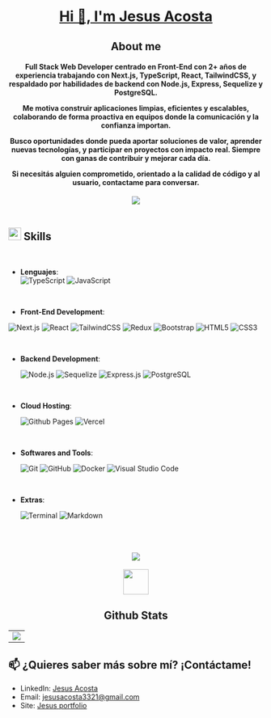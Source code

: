 <div align="center">
	<a href="https://portfolio-alejoandino.vercel.app/">
		 <h1 align="center">Hi 👋, I'm Jesus Acosta</h1>
  	</a>
</div>
<h2 align="center">About me</h2>
<h4 align="center">Full Stack Web Developer centrado en Front-End con 2+ años de experiencia trabajando con Next.js, TypeScript, React, TailwindCSS, y respaldado por habilidades de backend con Node.js, Express, Sequelize y PostgreSQL.

Me motiva construir aplicaciones limpias, eficientes y escalables, colaborando de forma proactiva en equipos donde la comunicación y la confianza importan.

Busco oportunidades donde pueda aportar soluciones de valor, aprender nuevas tecnologías, y participar en proyectos con impacto real. Siempre con ganas de contribuir y mejorar cada día.

Si necesitás alguien comprometido, orientado a la calidad de código y al usuario, contactame para conversar.</h4>
<div align='center'>
<img src="https://user-images.githubusercontent.com/73097560/115834477-dbab4500-a447-11eb-908a-139a6edaec5c.gif"><br><br>
</div>

## <img src="https://media2.giphy.com/media/QssGEmpkyEOhBCb7e1/giphy.gif?cid=ecf05e47a0n3gi1bfqntqmob8g9aid1oyj2wr3ds3mg700bl&rid=giphy.gif" width="25"><b> Skills</b>

<br>
<p align="center">

- **Lenguajes**:<br/>
  ![TypeScript](https://img.shields.io/badge/typescript-%23007ACC.svg?style=for-the-badge&logo=typescript&logoColor=white)
  ![JavaScript](https://img.shields.io/badge/JavaScript%20-%23F7DF1E.svg?style=for-the-badge&logo=javascript&logoColor=black)

<br/>   
    
- **Front-End Development**:

![Next.js](https://img.shields.io/badge/Next.js%20-%23000000.svg?style=for-the-badge&logo=next.js&logoColor=white)
![React](https://img.shields.io/badge/react-%2320232a.svg?style=for-the-badge&logo=react&logoColor=%2361DAFB)
![TailwindCSS](https://img.shields.io/badge/tailwindcss-%2338B2AC.svg?style=for-the-badge&logo=tailwind-css&logoColor=white)
![Redux](https://img.shields.io/badge/redux-%23593d88.svg?style=for-the-badge&logo=redux&logoColor=white)
![Bootstrap](https://img.shields.io/badge/bootstrap-%238511FA.svg?style=for-the-badge&logo=bootstrap&logoColor=white)
![HTML5](https://img.shields.io/badge/HTML5%20-%23E34F26.svg?style=for-the-badge&logo=html5&logoColor=white)
![CSS3](https://img.shields.io/badge/CSS%20-%231572B6.svg?style=for-the-badge&logo=css3&logoColor=white)

<br/>

- **Backend Development**:

  ![Node.js](https://img.shields.io/badge/Node.js%20-%23339933.svg?style=for-the-badge&logo=node.js&logoColor=white)
  ![Sequelize](https://img.shields.io/badge/Sequelize-52B0E7.svg?style=for-the-badge&logo=sequelize&logoColor=white)
  ![Express.js](https://img.shields.io/badge/express.js-%23404d59.svg?style=for-the-badge&logo=express&logoColor=%2361DAFB)
  ![PostgreSQL](https://img.shields.io/badge/PostgreSQL%20-%23336791.svg?style=for-the-badge&logo=postgresql&logoColor=white)

<br/>

- **Cloud Hosting**:

  ![Github Pages](https://img.shields.io/badge/GitHub%20Pages-%23327FC7.svg?style=for-the-badge&logo=github&logoColor=white)
  ![Vercel](https://img.shields.io/badge/vercel-%23000000.svg?style=for-the-badge&logo=vercel&logoColor=white)

<br/>

- **Softwares and Tools**:

  ![Git](https://img.shields.io/badge/git-%23F05033.svg?style=for-the-badge&logo=git&logoColor=white)
  ![GitHub](https://img.shields.io/badge/github-%23121011.svg?style=for-the-badge&logo=github&logoColor=white)
  ![Docker](https://img.shields.io/badge/Docker-2496ED.svg?style=for-the-badge&logo=docker&logoColor=white)
  ![Visual Studio Code](https://img.shields.io/badge/Visual%20Studio%20Code-0078d7.svg?style=for-the-badge&logo=visual-studio-code&logoColor=white)

<br/>

- **Extras**:

  ![Terminal](https://img.shields.io/badge/Terminal-%23054020?style=for-the-badge&logo=gnu-bash&logoColor=white)
  ![Markdown](https://img.shields.io/badge/markdown-%23000000.svg?style=for-the-badge&logo=markdown&logoColor=white)

</p>

<br/>
<br/>
<br/>

<div align='center'>
<img src="https://user-images.githubusercontent.com/73097560/115834477-dbab4500-a447-11eb-908a-139a6edaec5c.gif"><br><br>
</div>

<div align='center'>
<picture> <img src = "https://github.com/7oSkaaa/7oSkaaa/blob/main/Images/Statistics.gif?raw=true" width = 50px>  </picture>
</div>
<h2 align="center">Github Stats</h2>

<table align='center'>
	<tr>
		<td>
			<img src="https://github-readme-stats.vercel.app/api?username=Jessuss0&show_icons=true&theme=github_dark" />
		</td>
	</tr>
</table>

## 📫 ¿Quieres saber más sobre mí? ¡Contáctame!
- LinkedIn: [Jesus Acosta](https://www.linkedin.com/in/jesus-acosta-42647a26a/)
- Email: jesusacosta3321@gmail.com
- Site: [Jesus portfolio](https://portfolio-jesus-acosta.vercel.app/)
